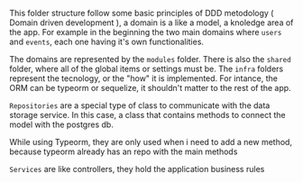 This folder structure follow some basic principles of DDD metodology ( Domain driven development ),
a domain is a like a model, a knoledge area of the app. For example in the beginning
the two main domains where `users` and `events`, each one having it's own functionalities.

The domains are represented by the `modules` folder. There is also the `shared` folder, where
all of the global items or settings must be. The `infra` folders represent the tecnology,
or the "how" it is implemented. For intance, the ORM can be typeorm or sequelize, it shouldn't
matter to the rest of the app.

`Repositories` are a special type of class to communicate with the data storage
service. In this case, a class that contains methods to connect the model with
the postgres db.

While using Typeorm, they are only used when i need to add a new method, because
typeorm already has an repo with the main methods

`Services` are like controllers, they hold the application business rules
